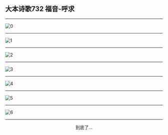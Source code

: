 
## 大本诗歌732 福音-呼求
        
<div id="aplayer0"></div>

<div id="aplayer1"></div>

<div id="aplayer2"></div>

---

<img alt="0" data-original="https://cdn.jsdelivr.net/gh/k34869/shi/data/d0731/0">

---

<img alt="1" data-original="https://cdn.jsdelivr.net/gh/k34869/shi/data/d0731/1">

---

<img alt="2" data-original="https://cdn.jsdelivr.net/gh/k34869/shi/data/d0731/2">

---

<img alt="3" data-original="https://cdn.jsdelivr.net/gh/k34869/shi/data/d0731/3">

---

<img alt="4" data-original="https://cdn.jsdelivr.net/gh/k34869/shi/data/d0731/4">

---

<img alt="5" data-original="https://cdn.jsdelivr.net/gh/k34869/shi/data/d0731/5">

---

<img alt="6" data-original="https://cdn.jsdelivr.net/gh/k34869/shi/data/d0731/6">

---

<p style="text-align: center">到底了...</p>

<script src="/js/dist-view.js"></script>

<script>
MAIN.id = 'd0731';
        
const ap0 = new APlayer({
    container: document.getElementById('aplayer0'),
    volume: 1,
    loop: 'none',
    preload: 'none',
    audio: [{
        name: '大本诗歌732.mp3',
        artist: '大本诗歌',
        url: 'https://res.wx.qq.com/voice/getvoice?mediaid=MzI0NTk3MDM5M18yMjQ3NDk3Nzkz',
        cover: '/favicon'
    }]
});
const ap1 = new APlayer({
    container: document.getElementById('aplayer1'),
    volume: 1,
    loop: 'none',
    preload: 'none',
    audio: [{
        name: '大本诗歌732第一节领唱.mp3',
        artist: '大本诗歌',
        url: 'https://res.wx.qq.com/voice/getvoice?mediaid=MzI0NTk3MDM5M18yMjQ3NDk3Nzk0',
        cover: '/favicon'
    }]
});
const ap2 = new APlayer({
    container: document.getElementById('aplayer2'),
    volume: 1,
    loop: 'none',
    preload: 'none',
    audio: [{
        name: '大本诗歌732教唱版.mp3',
        artist: '大本诗歌',
        url: 'https://res.wx.qq.com/voice/getvoice?mediaid=MzI0NTk3MDM5M18yMjQ3NDk3Nzk1',
        cover: '/favicon'
    }]
});
</script>

